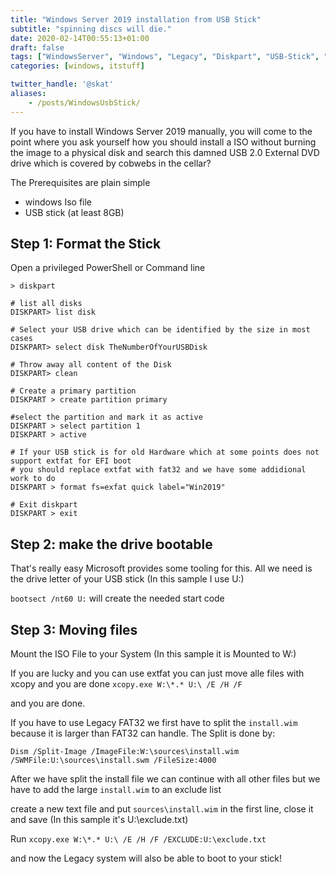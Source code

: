 ```yaml
---
title: "Windows Server 2019 installation from USB Stick"
subtitle: "spinning discs will die."
date: 2020-02-14T00:55:13+01:00
draft: false
tags: ["WindowsServer", "Windows", "Legacy", "Diskpart", "USB-Stick", "Boot"]
categories: [windows, itstuff]

twitter_handle: '@skat'
aliases:
    - /posts/WindowsUsbStick/
---
```


If you have to install Windows Server 2019 manually, you will come to the point where you ask yourself how you should install a ISO without burning the image to a physical disk and search this damned USB 2.0 External DVD drive which is covered by cobwebs in the cellar?

The Prerequisites are plain simple

- windows Iso file
- USB stick (at least 8GB)
<!--more-->
## Step 1: Format the Stick

Open a privileged PowerShell or Command line

``` shell
> diskpart

# list all disks
DISKPART> list disk

# Select your USB drive which can be identified by the size in most cases
DISKPART> select disk TheNumberOfYourUSBDisk

# Throw away all content of the Disk
DISKPART> clean

# Create a primary partition
DISKPART > create partition primary

#select the partition and mark it as active
DISKPART > select partition 1
DISKPART > active

# If your USB stick is for old Hardware which at some points does not support extfat for EFI boot
# you should replace extfat with fat32 and we have some addidional work to do
DISKPART > format fs=exfat quick label="Win2019"

# Exit diskpart
DISKPART > exit

```

## Step 2: make the drive bootable

That's really easy Microsoft provides some tooling for this.
All we need is the drive letter of your USB stick (In this sample I use U:)

`bootsect /nt60 U:` will create the needed start code

## Step 3: Moving files

Mount the ISO File to your System (In this sample it is Mounted to W:)

If you are lucky and you can use extfat you can just move alle files with xcopy and you are done
`xcopy.exe W:\*.* U:\ /E /H /F`

and you are done.

If you have to use Legacy FAT32 we first have to split the `install.wim` because it is larger than FAT32 can handle.
The Split is done by:

`Dism /Split-Image /ImageFile:W:\sources\install.wim /SWMFile:U:\sources\install.swm /FileSize:4000`

After we have split the install file we can continue with all other files but we have to add the large `install.wim` to an exclude list

create a new text file and put `sources\install.wim` in the first line, close it and save (In this sample it's U:\exclude.txt)

Run `xcopy.exe W:\*.* U:\ /E /H /F /EXCLUDE:U:\exclude.txt`

and now the Legacy system will also be able to boot to your stick!
